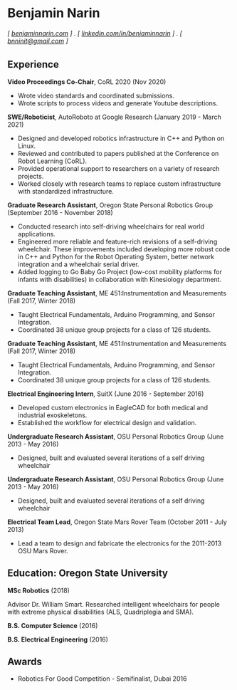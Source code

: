 Benjamin Narin
======

<!-- #### Roboticst with SWE and Electrical Engineering Experience.  -->
###### [ [benjaminnarin.com](http://benjmainnarin.com) ] . [ [linkedin.com/in/benjaminnarin](www.linkedin.com/in/benjaminnarin) ] . [ [bnninit@gmail.com](mailto:bnninit@gmail.com) ]

Experience
---------
**Video Proceedings Co-Chair**, CoRL 2020 (Nov 2020)

- Wrote video standards and coordinated submissions.
- Wrote scripts to process videos and generate Youtube descriptions.
  
**SWE/Roboticist**, AutoRoboto at Google Research (January 2019 - March 2021)

- Designed and developed robotics infrastructure in C++ and Python on Linux.
- Reviewed and contributed to papers published at the Conference on Robot Learning (CoRL).
- Provided operational support to researchers on a variety of research projects.
- Worked closely with research teams to replace custom infrastructure with
standardized infrastructure.

**Graduate Research Assistant**, Oregon State Personal Robotics Group (September 2016 - November 2018)

- Conducted research into self-driving wheelchairs for real world applications.
- Engineered more reliable and feature-rich revisions of a self-driving wheelchair.
These improvements included developing more robust code in C++ and Python for the
Robot Operating System, better network integration and a wheelchair serial driver.
- Added logging to Go Baby Go Project (low-cost mobility platforms for infants with
disabilities) in collaboration with Kinesiology department.


**Graduate Teaching Assistant**, ME 451:Instrumentation and Measurements (Fall 2017, Winter 2018)

- Taught Electrical Fundamentals, Arduino Programming, and Sensor Integration.
- Coordinated 38 unique group projects for a class of 126 students.

**Graduate Teaching Assistant**, ME 451:Instrumentation and Measurements (Fall 2017, Winter 2018)

- Taught Electrical Fundamentals, Arduino Programming, and Sensor Integration.
- Coordinated 38 unique group projects for a class of 126 students.

**Electrical Engineering Intern**, SuitX (June 2016 - September 2016)

- Developed custom electronics in EagleCAD for both medical and industrial exoskeletons.
- Established the workflow for electrical design and validation.

**Undergraduate Research Assistant**, OSU Personal Robotics Group (June 2013 - May 2016)

- Designed, built and evaluated several iterations of a self driving wheelchair

**Undergraduate Research Assistant**, OSU Personal Robotics Group (June 2013 - May 2016)

- Designed, built and evaluated several iterations of a self driving wheelchair

**Electrical Team Lead**, Oregon State Mars Rover Team (October 2011 - July 2013)

- Lead a team to design and fabricate the electronics for the 2011-2013 OSU Mars Rover.

Education: Oregon State University
---------
**MSc Robotics** (2018)

Advisor Dr. William Smart. Researched intelligent wheelchairs for people with extreme
physical disabilities (ALS, Quadriplegia and SMA).

**B.S. Computer Science** (2016)

**B.S. Electrical Engineering** (2016)

Awards
------
- Robotics For Good Competition - Semifinalist, Dubai 2016
